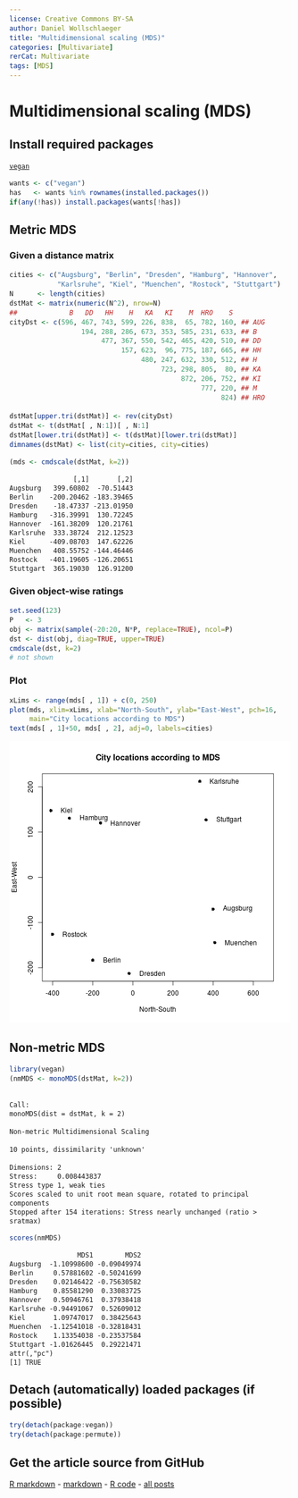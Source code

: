 ```yaml
---
license: Creative Commons BY-SA
author: Daniel Wollschlaeger
title: "Multidimensional scaling (MDS)"
categories: [Multivariate]
rerCat: Multivariate
tags: [MDS]
---
```


Multidimensional scaling (MDS)
=========================

Install required packages
-------------------------

[`vegan`](http://cran.r-project.org/package=vegan)


```r
wants <- c("vegan")
has   <- wants %in% rownames(installed.packages())
if(any(!has)) install.packages(wants[!has])
```

Metric MDS
-------------------------

### Given a distance matrix


```r
cities <- c("Augsburg", "Berlin", "Dresden", "Hamburg", "Hannover",
            "Karlsruhe", "Kiel", "Muenchen", "Rostock", "Stuttgart")
N      <- length(cities)
dstMat <- matrix(numeric(N^2), nrow=N)
##             B   DD   HH    H   KA   KI    M  HRO    S
cityDst <- c(596, 467, 743, 599, 226, 838,  65, 782, 160, ## AUG
                  194, 288, 286, 673, 353, 585, 231, 633, ## B
                       477, 367, 550, 542, 465, 420, 510, ## DD
                            157, 623,  96, 775, 187, 665, ## HH
                                 480, 247, 632, 330, 512, ## H
                                      723, 298, 805,  80, ## KA
                                           872, 206, 752, ## KI
                                                777, 220, ## M
                                                     824) ## HRO

dstMat[upper.tri(dstMat)] <- rev(cityDst)
dstMat <- t(dstMat[ , N:1])[ , N:1]
dstMat[lower.tri(dstMat)] <- t(dstMat)[lower.tri(dstMat)]
dimnames(dstMat) <- list(city=cities, city=cities)
```


```r
(mds <- cmdscale(dstMat, k=2))
```

```
                [,1]       [,2]
Augsburg   399.60802  -70.51443
Berlin    -200.20462 -183.39465
Dresden    -18.47337 -213.01950
Hamburg   -316.39991  130.72245
Hannover  -161.38209  120.21761
Karlsruhe  333.38724  212.12523
Kiel      -409.08703  147.62226
Muenchen   408.55752 -144.46446
Rostock   -401.19605 -126.20651
Stuttgart  365.19030  126.91200
```

### Given object-wise ratings


```r
set.seed(123)
P   <- 3
obj <- matrix(sample(-20:20, N*P, replace=TRUE), ncol=P)
dst <- dist(obj, diag=TRUE, upper=TRUE)
cmdscale(dst, k=2)
# not shown
```

### Plot


```r
xLims <- range(mds[ , 1]) + c(0, 250)
plot(mds, xlim=xLims, xlab="North-South", ylab="East-West", pch=16,
     main="City locations according to MDS")
text(mds[ , 1]+50, mds[ , 2], adj=0, labels=cities)
```

![plot of chunk rerMultMDS01](../content/assets/figure/rerMultMDS01-1.png) 

Non-metric MDS
-------------------------


```r
library(vegan)
(nmMDS <- monoMDS(dstMat, k=2))
```

```

Call:
monoMDS(dist = dstMat, k = 2) 

Non-metric Multidimensional Scaling

10 points, dissimilarity 'unknown'

Dimensions: 2 
Stress:     0.008443837 
Stress type 1, weak ties
Scores scaled to unit root mean square, rotated to principal components
Stopped after 154 iterations: Stress nearly unchanged (ratio > sratmax)
```

```r
scores(nmMDS)
```

```
                 MDS1        MDS2
Augsburg  -1.10998600 -0.09049974
Berlin     0.57881602 -0.50241699
Dresden    0.02146422 -0.75630582
Hamburg    0.85581290  0.33083725
Hannover   0.50946761  0.37938418
Karlsruhe -0.94491067  0.52609012
Kiel       1.09747017  0.38425643
Muenchen  -1.12541018 -0.32818431
Rostock    1.13354038 -0.23537584
Stuttgart -1.01626445  0.29221471
attr(,"pc")
[1] TRUE
```

Detach (automatically) loaded packages (if possible)
-------------------------


```r
try(detach(package:vegan))
try(detach(package:permute))
```

Get the article source from GitHub
----------------------------------------------

[R markdown](https://github.com/dwoll/RExRepos/raw/master/Rmd/multMDS.Rmd) - [markdown](https://github.com/dwoll/RExRepos/raw/master/md/multMDS.md) - [R code](https://github.com/dwoll/RExRepos/raw/master/R/multMDS.R) - [all posts](https://github.com/dwoll/RExRepos/)
